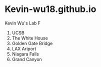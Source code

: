 # Kevin-wu18.github.io
Kevin Wu's Lab F
1) UCSB
2) The White House
3) Golden Gate Bridge
4) LAX Ariport
5) Niagara Falls
6) Grand Canyon
